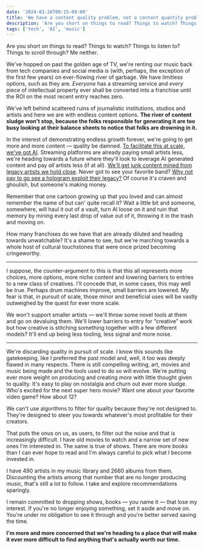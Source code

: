 ```yaml
---
date: '2024-03-26T09:15-08:00'
title: 'We have a content quality problem, not a content quantity problem'
description: 'Are you short on things to read? Things to watch? Things to listen to? Things to scroll through? Me neither.'
tags: ['tech', 'AI', 'music']
---
```

Are you short on things to read? Things to watch? Things to listen to? Things to scroll through? Me neither.<!-- excerpt -->

We've hopped on past the golden age of TV, we're renting our music back from tech companies and social media is (with, perhaps, the exception of the first few years) on ever-flowing river of garbage. We have limitless options, such as they are. *Everyone* has a streaming service and *every* piece of intellectual property ever shall be converted into a franchise until the ROI on the most recent entry reaches zero.

We've left behind scattered ruins of journalistic institutions, studios and artists and here we are with endless content options. <strong class="highlight-text">The river of content sludge won't stop, because the folks responsible for generating it are too busy looking at their balance sheets to notice that folks are drowning in it.</strong>

In the interest of demonstrating endless growth forever, we're going to get more and more content — quality be damned. [To facilitate this at scale, we've got AI](https://coryd.dev/posts/2024/i-dont-want-anything-your-ai-generates/). Streaming platforms are already paying small artists less, we're heading towards a future where they'll look to leverage AI generated content and pay *all* artists less (if at all). [We'll get junk content mined from legacy artists we hold close](https://www.nytimes.com/2024/03/18/opinion/private-equity-music-spotify.html). Never got to see your favorite band? [Why not pay to go see a hologram exploit their legacy?](https://www.theguardian.com/music/2024/jan/04/ai-elvis-not-the-first-hologram-star-to-shake-his-moves-on-stage) Of course it's craven and ghoulish, but someone's making money.

Remember that one cartoon growing up that you loved and can almost remember the name of but can' quite recall it? Wait a little bit and someone, somewhere, will haul it out of a vault, turn AI loose on it and ruin that memory by mining every last drop of value out of it, throwing it in the trash and moving on.

How many franchises do we have that are already diluted and heading towards unwatchable? It's a shame to see, but we're marching towards a whole host of cultural touchstones that were once prized  becoming cringeworthy.

---

I suppose, the counter-argument to this is that this all represents more choices, more options, more niche content and lowering barriers to entries to a new class of creatives. I'll concede that, in some cases, this may well be true. Perhaps drum machines improve, small barriers are lowered. My fear is that, in pursuit of scale, those minor and beneficial uses will be vastly outweighed by the quest for ever more scale.

We won't support smaller artists — we'll throw some novel tools at them and go on devaluing them. We'll lower barriers to entry for “creative” work but how creative is stitching something together with a few different models? It'll end up being less tooling, less signal and more noise.

---

We're discarding quality in pursuit of scale. I know this sounds like gatekeeping, like I preferred the past model and, well, it too was deeply flawed in many respects. There is still compelling writing, art, movies and music being made and the tools used to do so will evolve. We're putting ever more weight on producing and creating *more* with little thought given to quality. It's easy to play on nostalgia and churn out ever more sludge. Who's excited for the next super hero movie? Want one about your favorite video game? How about 12?

We can't use algorithms to filter for quality because they're not designed to. They're designed to steer you towards whatever's most profitable for their creators.

That puts the onus on us, as users, to filter out the noise and that is increasingly difficult. I have old movies to watch and a narrow set of new ones I'm interested in. The same is true of shows. There are more books than I can ever hope to read and I'm always careful to pick what I become invested in.

I have 490 artists in my music library and 2660 albums from them. Discounting the artists among that number that are no longer producing music, that's still a lot to follow. I take and explore recommendations sparingly.

I remain committed to dropping shows, books — you name it — that lose my interest. If you're no longer enjoying something, set it aside and move on. You're under no obligation to see it through and you're better served saving the time.

<strong class="highlight-text">I'm more and more concerned that we're heading to a place that will make it ever more difficult to find anything that's actually worth our time.</strong>